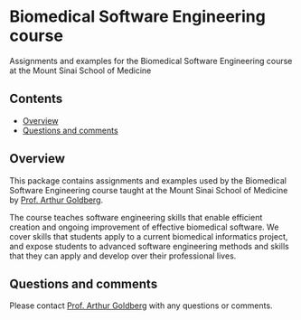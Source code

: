 # Biomedical Software Engineering course
Assignments and examples for the Biomedical Software Engineering course at the Mount Sinai School of Medicine

## Contents
* [Overview](#overview)
* [Questions and comments](#questions-and-comments)

## Overview

This package contains assignments and examples used by the Biomedical Software Engineering course
taught at the Mount Sinai School of Medicine by [Prof. Arthur Goldberg](https://www.mountsinai.org/profiles/arthur-p-goldberg).

The course teaches software engineering skills that enable efficient creation and ongoing improvement of effective biomedical software.
We cover skills that students apply to a current biomedical informatics project, and expose students to advanced software engineering methods and skills that they can apply and develop over their professional lives.

## Questions and comments
Please contact [Prof. Arthur Goldberg](Arthur_dot_goldberg@mssm.edu) with any questions or comments.
